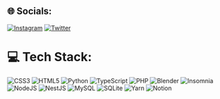 ## 🌐 Socials:
[![Instagram](https://img.shields.io/badge/Instagram-%23E4405F.svg?logo=Instagram&logoColor=white)](https://instagram.com/calum.vc) [![Twitter](https://img.shields.io/badge/Twitter-%231DA1F2.svg?logo=Twitter&logoColor=white)](https://twitter.com/calum_vc) 

# 💻 Tech Stack:
![CSS3](https://img.shields.io/badge/css3-%231572B6.svg?style=flat&logo=css3&logoColor=white) ![HTML5](https://img.shields.io/badge/html5-%23E34F26.svg?style=flat&logo=html5&logoColor=white) ![Python](https://img.shields.io/badge/python-3670A0?style=flat&logo=python&logoColor=ffdd54) ![TypeScript](https://img.shields.io/badge/typescript-%23007ACC.svg?style=flat&logo=typescript&logoColor=white) ![PHP](https://img.shields.io/badge/php-%23777BB4.svg?style=flat&logo=php&logoColor=white) ![Blender](https://img.shields.io/badge/blender-%23F5792A.svg?style=flat&logo=blender&logoColor=white) ![Insomnia](https://img.shields.io/badge/Insomnia-black?style=flat&logo=insomnia&logoColor=5849BE) ![NodeJS](https://img.shields.io/badge/node.js-6DA55F?style=flat&logo=node.js&logoColor=white) ![NestJS](https://img.shields.io/badge/nestjs-%23E0234E.svg?style=flat&logo=nestjs&logoColor=white) ![MySQL](https://img.shields.io/badge/mysql-%2300f.svg?style=flat&logo=mysql&logoColor=white) ![SQLite](https://img.shields.io/badge/sqlite-%2307405e.svg?style=flat&logo=sqlite&logoColor=white) ![Yarn](https://img.shields.io/badge/yarn-%232C8EBB.svg?style=flat&logo=yarn&logoColor=white) ![Notion](https://img.shields.io/badge/Notion-%23000000.svg?style=flat&logo=notion&logoColor=white)

